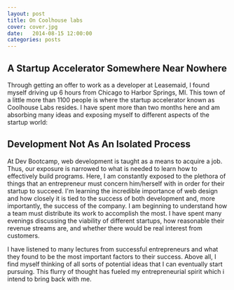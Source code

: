 ```yaml
---
layout: post
title: On Coolhouse labs
cover: cover.jpg
date:   2014-08-15 12:00:00
categories: posts
---
```



## A Startup Accelerator Somewhere Near Nowhere

Through getting an offer to work as a developer at Leasemaid, I found myself driving up 6 hours from Chicago to Harbor Springs, MI. This town of a little more than 1100 people is where the startup accelerator known as Coolhouse Labs resides. I have spent more than two months here and am absorbing many ideas and exposing myself to different aspects of the startup world:

## Development Not As An Isolated Process

At Dev Bootcamp, web development is taught as a means to acquire a job. Thus, our exposure is narrowed to what is needed to learn how to effectively build programs. Here, I am constantly exposed to the plethora of things that an entrepreneur must concern him/herself with in order for their startup to succeed. I'm learning the incredible importance of web design and how closely it is tied to the success of both development and, more importantly, the success of the company. I am beginning to understand how a team must distribute its work to accomplish the most. I have spent many evenings discussing the viability of different startups, how reasonable their revenue streams are, and whether there would be real interest from customers.

I have listened to many lectures from successful entrepreneurs and what they found to be the most important factors to their success. Above all, I find myself thinking of all sorts of potential ideas that I can eventually start pursuing. This flurry of thought has fueled my entrepreneurial spirit which i intend to bring back with me.
